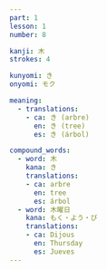 ```yaml
---
part: 1
lesson: 1
number: 8

kanji: 木
strokes: 4

kunyomi: き
onyomi: モク

meaning:
  - translations:
    - ca: き (arbre)
      en: き (tree)
      es: き (árbol)

compound_words:
  - word: 木
    kana: き
    translations:
    - ca: arbre
      en: tree
      es: árbol
  - word: 木曜日
    kana: もく・よう・び
    translations:
    - ca: Dijous
      en: Thursday
      es: Jueves
---
```

